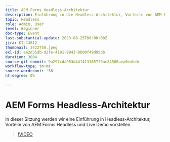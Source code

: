 ```yaml
---
title: AEM Forms Headless-Architektur
description: Einführung in die Headless-Architektur, Vorteile von AEM Forms Headless und Live-Demo.
topic: Headless
role: Admin, User
level: Beginner
doc-type: Event
last-substantial-update: 2023-08-25T00:00:00Z
jira: KT-13812
thumbnail: 3422750.jpeg
exl-id: ee2d35db-d2fe-4191-9043-8b00f49d95db
duration: 3004
source-git-commit: 9a297cda953d4414131657f9ac84580aea0eabeb
workflow-type: tm+mt
source-wordcount: '38'
ht-degree: 0%

---
```


# AEM Forms Headless-Architektur

In dieser Sitzung werden wir eine Einführung in Headless-Architektur, Vorteile von AEM Forms Headless und Live Demo vorstellen.

>[!VIDEO](https://video.tv.adobe.com/v/3422750/?learn=on)
